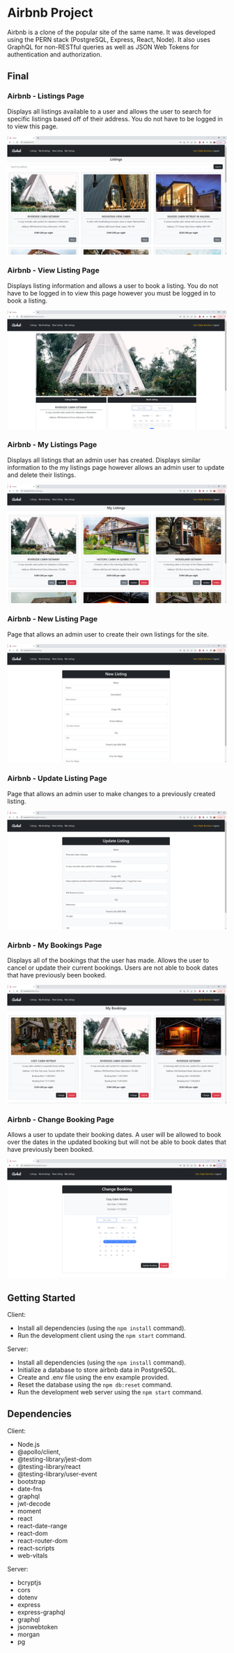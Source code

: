 # Airbnb Project

Airbnb is a clone of the popular site of the same name. It was developed using the PERN stack (PostgreSQL, Express, React, Node). It also uses GraphQL for non-RESTful queries as well as JSON Web Tokens for authentication and authorization.

## Final 

### Airbnb - Listings Page

Displays all listings available to a user and allows the user to search for specific listings based off of their address. You do not have to be logged in to view this page.

!["Screenshot of Listings Page (displaying lisings)!"](https://github.com/dburnham1212/airbnb/blob/main/screenshots/ListingsPage.png)

### Airbnb - View Listing Page 

Displays listing information and allows a user to book a listing. You do not have to be logged in to view this page however you must be logged in to book a listing.

!["Screenshot of Listing Page (displaying a listing)!"](https://github.com/dburnham1212/airbnb/blob/main/screenshots/ViewListingPage.png)

### Airbnb - My Listings Page

Displays all listings that an admin user has created. Displays similar information to the my listings page however allows an admin user to update and delete their listings.

!["Screenshot of My Listings Page!"](https://github.com/dburnham1212/airbnb/blob/main/screenshots/MyListingsPage.png)

### Airbnb - New Listing Page

Page that allows an admin user to create their own listings for the site.

!["Screenshot of New Listing Page!"](https://github.com/dburnham1212/airbnb/blob/main/screenshots/NewListingPage.png)

### Airbnb - Update Listing Page

Page that allows an admin user to make changes to a previously created listing.

!["Screenshot of New Update Listing Page!"](https://github.com/dburnham1212/airbnb/blob/main/screenshots/UpdateListingPage.png)


### Airbnb - My Bookings Page

Displays all of the bookings that the user has made. Allows the user to cancel or update their current bookings. Users are not able to book dates that have previously been booked.

!["Screenshot of My Bookings Page!"](https://github.com/dburnham1212/airbnb/blob/main/screenshots/MyBookingsPage.png)

### Airbnb - Change Booking Page

Allows a user to update their booking dates. A user will be allowed to book over the dates in the updated booking but will not be able to book dates that have previously been booked.

!["Screenshot of Change Booking Page!"](https://github.com/dburnham1212/airbnb/blob/main/screenshots/ChangeBookingPage.png)

## Getting Started

Client:
- Install all dependencies (using the `npm install` command).
- Run the development client using the `npm start` command.

Server:
- Install all dependencies (using the `npm install` command).
- Initialize a database to store airbnb data in PostgreSQL.
- Create and .env file using the env example provided.
- Reset the database using the `npm db:reset` command.
- Run the development web server using the `npm start` command.

## Dependencies

Client:

 - Node.js
 - @apollo/client,
 - @testing-library/jest-dom
 - @testing-library/react
 - @testing-library/user-event
 - bootstrap
 - date-fns
 - graphql
 - jwt-decode
 - moment
 - react
 - react-date-range
 - react-dom
 - react-router-dom
 - react-scripts
 - web-vitals

Server:
 - bcryptjs
 - cors
 - dotenv
 - express
 - express-graphql
 - graphql
 - jsonwebtoken
 - morgan
 - pg